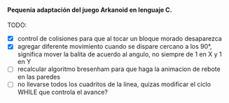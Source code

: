 #### Pequenia adaptación del juego Arkanoid en lenguaje C.

TODO:
* [x] control de colisiones para que al tocar un bloque morado desaparezca
* [x] agregar diferente movimiento cuando se dispare cercano a los 90°, significa mover la balita de acuerdo al angulo, no siempre de 1 en X y 1 en Y
* [ ] recalcular algoritmo bresenham para que haga la animacion de rebote en las paredes
* [ ] no llevarse todos los cuadritos de la linea, quizas modificar el ciclo WHILE que controla el avance?
